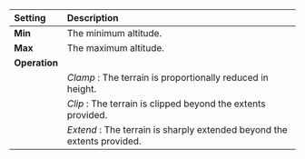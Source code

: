 | Setting       | Description                                                             |
| :------------ | :---------------------------------------------------------------------- |
| **Min**       | The minimum altitude.                                                   |
| **Max**       | The maximum altitude.                                                   |
| **Operation** |
|               | *Clamp* : The terrain is proportionally reduced in height.              |
|               | *Clip* : The terrain is clipped beyond the extents provided.            |
|               | *Extend* : The terrain is sharply extended beyond the extents provided. |